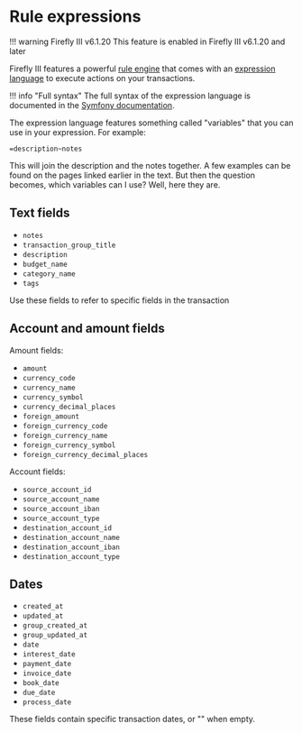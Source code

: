 # Rule expressions

!!! warning Firefly III v6.1.20
    This feature is enabled in Firefly III v6.1.20 and later

Firefly III features a powerful [rule engine](../../how-to/firefly-iii/features/rules.md) that comes with an [expression language](../../how-to/firefly-iii/features/expressions.md) to execute actions on your transactions.

!!! info "Full syntax"
    The full syntax of the expression language is documented in the [Symfony documentation](https://symfony.com/doc/current/reference/formats/expression_language.html).

The expression language features something called "variables" that you can use in your expression. For example:

```plaintext
=description~notes
```

This will join the description and the notes together. A few examples can be found on the pages linked earlier in the text. But then the question becomes, which variables can I use? Well, here they are.

## Text fields

- `notes`
- `transaction_group_title`
- `description`
- `budget_name`
- `category_name`
- `tags`

Use these fields to refer to specific fields in the transaction

## Account and amount fields

Amount fields:

- `amount`
- `currency_code`
- `currency_name`
- `currency_symbol`
- `currency_decimal_places`
- `foreign_amount`
- `foreign_currency_code`
- `foreign_currency_name`
- `foreign_currency_symbol`
- `foreign_currency_decimal_places`

Account fields: 

- `source_account_id`
- `source_account_name`
- `source_account_iban`
- `source_account_type`
- `destination_account_id`
- `destination_account_name`
- `destination_account_iban`
- `destination_account_type`

## Dates

- `created_at`
- `updated_at`
- `group_created_at`
- `group_updated_at`
- `date`
- `interest_date`
- `payment_date`
- `invoice_date`
- `book_date`
- `due_date`
- `process_date`

These fields contain specific transaction dates, or "" when empty.
